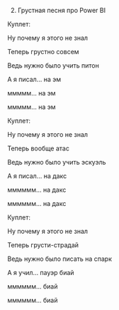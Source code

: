 2. Грустная песня про Power BI

Куплет:

Ну почему я этого не знал

Теперь грустно совсем

Ведь нужно было учить питон

А я писал... на эм

ммммм... на эм

ммммм... на эм

Куплет:

Ну почему я этого не знал

Теперь вообще атас

Ведь нужно было учить эскуэль

А я писал... на дакс

мммммм... на дакс

мммммм... на дакс

Куплет:

Ну почему я этого не знал

Теперь грусти-страдай

Ведь нужно было писать на спарк

А я учил... пауэр биай

мммммм... биай

мммммм... биай

